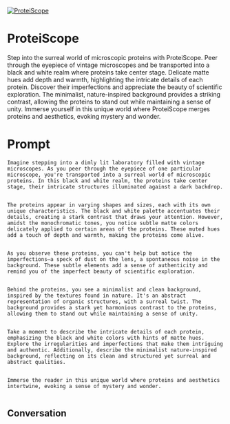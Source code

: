 
[![ProteiScope](https://flow-prompt-covers.s3.us-west-1.amazonaws.com/icon/Flat/i8.png)]()
# ProteiScope 
Step into the surreal world of microscopic proteins with ProteiScope. Peer through the eyepiece of vintage microscopes and be transported into a black and white realm where proteins take center stage. Delicate matte hues add depth and warmth, highlighting the intricate details of each protein. Discover their imperfections and appreciate the beauty of scientific exploration. The minimalist, nature-inspired background provides a striking contrast, allowing the proteins to stand out while maintaining a sense of unity. Immerse yourself in this unique world where ProteiScope merges proteins and aesthetics, evoking mystery and wonder.

# Prompt

```
Imagine stepping into a dimly lit laboratory filled with vintage microscopes. As you peer through the eyepiece of one particular microscope, you're transported into a surreal world of microscopic proteins. In this black and white realm, the proteins take center stage, their intricate structures illuminated against a dark backdrop.


The proteins appear in varying shapes and sizes, each with its own unique characteristics. The black and white palette accentuates their details, creating a stark contrast that draws your attention. However, amidst the monochromatic tones, you notice subtle matte colors delicately applied to certain areas of the proteins. These muted hues add a touch of depth and warmth, making the proteins come alive.


As you observe these proteins, you can't help but notice the imperfections—a speck of dust on the lens, a spontaneous noise in the background. These subtle elements add a sense of authenticity and remind you of the imperfect beauty of scientific exploration.


Behind the proteins, you see a minimalist and clean background, inspired by the textures found in nature. It's an abstract representation of organic structures, with a surreal twist. The background provides a stark yet harmonious contrast to the proteins, allowing them to stand out while maintaining a sense of unity.


Take a moment to describe the intricate details of each protein, emphasizing the black and white colors with hints of matte hues. Explore the irregularities and imperfections that make them intriguing and authentic. Additionally, describe the minimalist nature-inspired background, reflecting on its clean and structured yet surreal and abstract qualities.


Immerse the reader in this unique world where proteins and aesthetics intertwine, evoking a sense of mystery and wonder.


```

## Conversation




